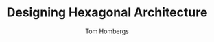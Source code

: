 ---
title: "Designing Hexagonal Architecture"
type: "book"
author: "Tom Hombergs"
url: "https://reflectoring.io/book/"
description: "This book provides a comprehensive guide to designing hexagonal architectures, a software design pattern that promotes maintainability and testability by separating core business logic from external dependencies."
---